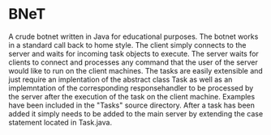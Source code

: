# BNeT

A crude botnet written in Java for educational purposes. The botnet works in a standard call back to home style. The client simply connects to the server and waits for incoming task objects to execute. The server waits for clients to connect and processes any command that the user of the server would like to run on the client machines. The tasks are easily extensible and just require an implentation of the abstract class Task as well as an implemntation of the corresponding responsehandler to be processed by the server after the execution of the task on the client machine. Examples have been included in the "Tasks" source directory. After a task has been added it simply needs to be added to the main server by extending the case statement located in Task.java.
